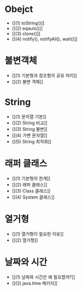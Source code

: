# Obejct
- [[(1) toString()]]
- [[(2) eqauls()]]
- [[(3) clone()]]
- [[(4) notify(), notifyAll(), wait()]]
# 불변객체
- [[(1) 기본형과 참조형의 공유 차이]]
- [[(2) 불변 객체]]
# String
- [[(1) 문자열 기본]]
- [[(2) String 비교]]
- [[(3) String 불변]]
- [[(4) 가변 문자열]]
- [[(5) String 최적화]]
# 래퍼 클래스
- [[(1) 기본형의 한계]]
- [[(2) 래퍼 클래스]]
- [[(3) Class 클래스]]
- [[(4) System 클래스]]
# 열거형
- [[(1) 열거형이 필요한 이유]]
- [[(2) 열거형]]
# 날짜와 시간
- [[(1) 날짜와 시간은 왜 필요할까?]]
- [[(2) java.time 패키지]]